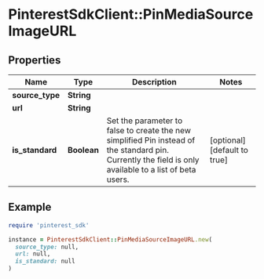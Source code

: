 # PinterestSdkClient::PinMediaSourceImageURL

## Properties

| Name | Type | Description | Notes |
| ---- | ---- | ----------- | ----- |
| **source_type** | **String** |  |  |
| **url** | **String** |  |  |
| **is_standard** | **Boolean** | Set the parameter to false to create the new simplified Pin instead of the standard pin. Currently the field is only available to a list of beta users. | [optional][default to true] |

## Example

```ruby
require 'pinterest_sdk'

instance = PinterestSdkClient::PinMediaSourceImageURL.new(
  source_type: null,
  url: null,
  is_standard: null
)
```

